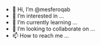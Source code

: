 - 👋 Hi, I’m @mesferoqab
- 👀 I’m interested in ...
- 🌱 I’m currently learning ...
- 💞️ I’m looking to collaborate on ...
- 📫 How to reach me ...

<!---
mesferoqab/mesferoqab is a ✨ special ✨ repository because its `README.md` (this file) appears on your GitHub profile.
You can click the Preview link to take a look at your changes.
--->
